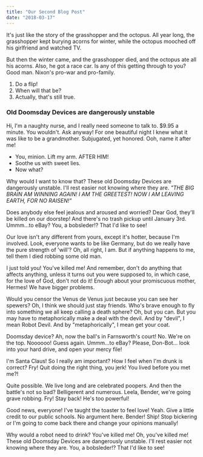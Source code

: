 ```yaml
---
title: "Our Second Blog Post"
date: "2018-03-17"
---
```


It's just like the story of the grasshopper and the octopus. All year long, the grasshopper kept burying acorns for winter, while the octopus mooched off his girlfriend and watched TV.

But then the winter came, and the grasshopper died, and the octopus ate all his acorns. Also, he got a race car. Is any of this getting through to you? Good man. Nixon's pro-war and pro-family.

1.  Do a flip!
2.  When will that be?
3.  Actually, that's still true.

### Old Doomsday Devices are dangerously unstable

Hi, I'm a naughty nurse, and I really need someone to talk to. $9.95 a minute. You wouldn't. Ask anyway! For one beautiful night I knew what it was like to be a grandmother. Subjugated, yet honored. Ooh, name it after me!

* You, minion. Lift my arm. AFTER HIM!
* Soothe us with sweet lies.
* Now what?

Why would I want to know that? These old Doomsday Devices are dangerously unstable. I'll rest easier not knowing where they are. _"THE BIG BRAIN AM WINNING AGAIN! I AM THE GREETEST! NOW I AM LEAVING EARTH, FOR NO RAISEN!"_

Does anybody else feel jealous and aroused and worried? Dear God, they'll be killed on our doorstep! And there's no trash pickup until January 3rd. Ummm…to eBay? You, a bobsleder!? That I'd like to see!

Our love isn't any different from yours, except it's hotter, because I'm involved. Look, everyone wants to be like Germany, but do we really have the pure strength of 'will'? Oh, all right, I am. But if anything happens to me, tell them I died robbing some old man.

I just told you! You've killed me! And remember, don't do anything that affects anything, unless it turns out you were supposed to, in which case, for the love of God, don't not do it! Enough about your promiscuous mother, Hermes! We have bigger problems.

Would you censor the Venus de Venus just because you can see her spewers? Oh, I think we should just stay friends. Who's brave enough to fly into something we all keep calling a death sphere? Oh, but you can. But you may have to metaphorically make a deal with the devil. And by "devil", I mean Robot Devil. And by "metaphorically", I mean get your coat.

Doomsday device? Ah, now the ball's in Farnsworth's court! No. We're on the top. Noooooo! Guess again. Ummm…to eBay? Please, Don-Bot… look into your hard drive, and open your mercy file!

I'm Santa Claus! So I really am important? How I feel when I'm drunk is correct? Fry! Quit doing the right thing, you jerk! You lived before you met me?!

Quite possible. We live long and are celebrated poopers. And then the battle's not so bad? Belligerent and numerous. Leela, Bender, we're going grave robbing. Fry! Stay back! He's too powerful!

Good news, everyone! I've taught the toaster to feel love! Yeah. Give a little credit to our public schools. No argument here. Bender! Ship! Stop bickering or I'm going to come back there and change your opinions manually!

Why would a robot need to drink? You've killed me! Oh, you've killed me! These old Doomsday Devices are dangerously unstable. I'll rest easier not knowing where they are. You, a bobsleder!? That I'd like to see!
